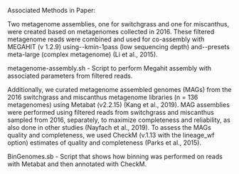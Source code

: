 Associated Methods in Paper:

Two metagenome assemblies, one for switchgrass and one for miscanthus, were created based on metagenomes collected in 2016.  These filtered metagenome reads were combined and used for co-assembly with MEGAHIT (v 1.2.9) using--kmin-1pass (low sequencing depth) and--presets meta-large (complex metagenome) (Li et al., 2015).   

metagenome-assembly.sh - Script to perform Megahit assembly with associated parameters from filtered reads.

Additionally, we curated metagenome assembled genomes (MAGs) from the 2016 switchgrass and miscanthus metagenome libraries (n = 136 metagenomes) using Metabat (v2.2.15) (Kang et al., 2019). MAG assemblies were performed using filtered reads from switchgrass and miscanthus sampled from 2016, separately, to maximize completeness and reliability, as also done in other studies (Nayfach et al., 2019).  To assess the MAGs quality and completeness, we used CheckM (v.1.13 with the lineage_wf option) estimates of quality and completeness (Parks et al., 2015).  

BinGenomes.sb - Script that shows how binning was performed on reads with Metabat and then annotated with CheckM.
